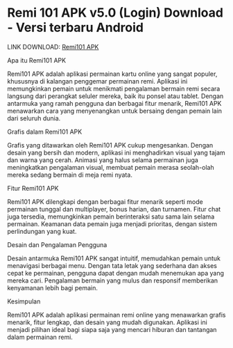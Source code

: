 # Remi 101 APK v5.0 (Login) Download - Versi terbaru Android

LINK DOWNLOAD: [Remi101 APK](https://dogas.info/id/remi-101/#google_vignette)

Apa itu Remi101 APK

Remi101 APK adalah aplikasi permainan kartu online yang sangat populer, khususnya di kalangan penggemar permainan remi. Aplikasi ini memungkinkan pemain untuk menikmati pengalaman bermain remi secara langsung dari perangkat seluler mereka, baik itu ponsel atau tablet. Dengan antarmuka yang ramah pengguna dan berbagai fitur menarik, Remi101 APK menawarkan cara yang menyenangkan untuk bersaing dengan pemain lain dari seluruh dunia.

Grafis dalam Remi101 APK

Grafis yang ditawarkan oleh Remi101 APK cukup mengesankan. Dengan desain yang bersih dan modern, aplikasi ini menghadirkan visual yang tajam dan warna yang cerah. Animasi yang halus selama permainan juga meningkatkan pengalaman visual, membuat pemain merasa seolah-olah mereka sedang bermain di meja remi nyata.

Fitur Remi101 APK

Remi101 APK dilengkapi dengan berbagai fitur menarik seperti mode permainan tunggal dan multiplayer, bonus harian, dan turnamen. Fitur chat juga tersedia, memungkinkan pemain berinteraksi satu sama lain selama permainan. Keamanan data pemain juga menjadi prioritas, dengan sistem perlindungan yang kuat.

Desain dan Pengalaman Pengguna

Desain antarmuka Remi101 APK sangat intuitif, memudahkan pemain untuk menavigasi berbagai menu. Dengan tata letak yang sederhana dan akses cepat ke permainan, pengguna dapat dengan mudah menemukan apa yang mereka cari. Pengalaman bermain yang mulus dan responsif memberikan kenyamanan lebih bagi pemain.

Kesimpulan

Remi101 APK adalah aplikasi permainan remi online yang menawarkan grafis menarik, fitur lengkap, dan desain yang mudah digunakan. Aplikasi ini menjadi pilihan ideal bagi siapa saja yang mencari hiburan dan tantangan dalam permainan remi.
